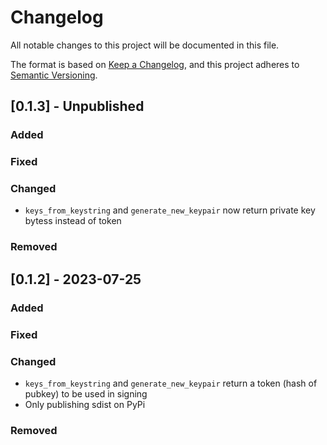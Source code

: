 # Changelog

All notable changes to this project will be documented in this file.

The format is based on [Keep a Changelog](https://keepachangelog.com/en/1.0.0/),
and this project adheres to [Semantic Versioning](https://semver.org/spec/v2.0.0.html).

## [0.1.3] - Unpublished

### Added

### Fixed

### Changed

- `keys_from_keystring` and `generate_new_keypair` now return private key bytess instead of token

### Removed

## [0.1.2] - 2023-07-25

### Added

### Fixed

### Changed

- `keys_from_keystring` and `generate_new_keypair` return a token (hash of pubkey) to be used in signing
- Only publishing sdist on PyPi

### Removed
